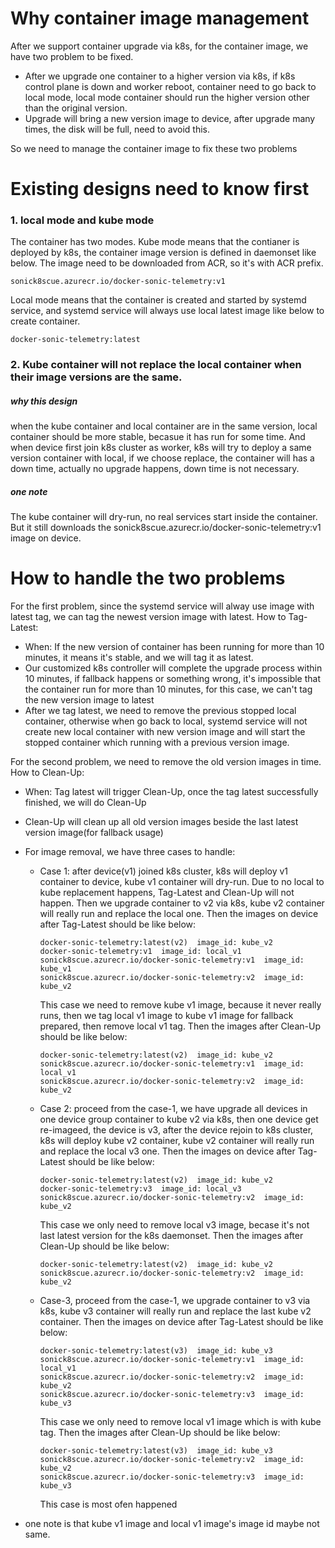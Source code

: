 # Why container image management

After we support container upgrade via k8s, for the container image, we have two problem to be fixed.
- After we upgrade one container to a higher version via k8s, if k8s control plane is down and worker reboot, container need to go back to local mode, local mode container should run the higher version other than the original version.
- Upgrade will bring a new version image to device, after upgrade many times, the disk will be full, need to avoid this.

So we need to manage the container image to fix these two problems

# Existing designs need to know first
### 1. local mode and kube mode
The container has two modes. Kube mode means that the contianer is deployed by k8s, the container image version is defined in daemonset like below. The image need to be downloaded from ACR, so it's with ACR prefix.
```
sonick8scue.azurecr.io/docker-sonic-telemetry:v1
```
 Local mode means that the container is created and started by systemd service, and systemd service will always use local latest image like below to create container.
 ```
 docker-sonic-telemetry:latest
 ```

### 2. Kube container will not replace the local container when their image versions are the same.
##### why this design
when the kube container and local container are in the same version, local container should be more stable, becasue it has run for some time. And when device first join k8s cluster as worker, k8s will try to deploy a same version container with local, if we choose replace, the container will has a down time, actually no upgrade happens, down time is not necessary.
##### one note
The kube container will dry-run, no real services start inside the container. But it still downloads the sonick8scue.azurecr.io/docker-sonic-telemetry:v1 image on device.
# How to handle the two problems
For the first problem, since the systemd service will alway use image with latest tag, we can tag the newest version image with latest. How to Tag-Latest:
- When: If the new version of container has been running for more than 10 minutes, it means it's stable, and we will tag it as latest.
- Our customized k8s controller will complete the upgrade process within 10 minutes, if fallback happens or something wrong, it's impossible that the container run for more than 10 minutes, for this case, we can't tag the new version image to latest
- After we tag latest, we need to remove the previous stopped local container, otherwise when go back to local, systemd service will not create new local container with new version image and will start the stopped container which running with a previous version image.

For the second problem, we need to remove the old version images in time. How to Clean-Up:
- When: Tag latest will trigger Clean-Up, once the tag latest successfully finished, we will do Clean-Up
- Clean-Up will clean up all old version images beside the last latest version image(for fallback usage)
- For image removal, we have three cases to handle:
    - Case 1: after device(v1) joined k8s cluster, k8s will deploy v1 container to device, kube v1 container  will dry-run. Due to no local to kube replacement happens, Tag-Latest and Clean-Up will not happen. Then we upgrade container to v2 via k8s, kube v2 container will really run and replace the local one. Then the images on device after Tag-Latest should be like below:
        ```
        docker-sonic-telemetry:latest(v2)  image_id: kube_v2
        docker-sonic-telemetry:v1  image_id: local_v1
        sonick8scue.azurecr.io/docker-sonic-telemetry:v1  image_id: kube_v1
        sonick8scue.azurecr.io/docker-sonic-telemetry:v2  image_id: kube_v2
        ```
        This case we need to remove kube v1 image, because it never really runs, then we tag local v1 image to kube v1 image for fallback prepared, then remove local v1 tag. Then the images after Clean-Up should be like below:
        ```
        docker-sonic-telemetry:latest(v2)  image_id: kube_v2
        sonick8scue.azurecr.io/docker-sonic-telemetry:v1  image_id: local_v1
        sonick8scue.azurecr.io/docker-sonic-telemetry:v2  image_id: kube_v2
        ```
    - Case 2: proceed from the case-1, we have upgrade all devices in one device group container to kube v2 via k8s, then one device get re-imageed, the device is v3, after the device rejoin to k8s cluster, k8s will deploy kube v2 container, kube v2 container will really run and replace the local v3 one. Then the images on device after Tag-Latest should be like below:
        ```
        docker-sonic-telemetry:latest(v2)  image_id: kube_v2
        docker-sonic-telemetry:v3  image_id: local_v3
        sonick8scue.azurecr.io/docker-sonic-telemetry:v2  image_id: kube_v2
        ```
        This case we only need to remove local v3 image, becase it's not last latest version for the k8s daemonset. Then the images after Clean-Up should be like below:
        ```
        docker-sonic-telemetry:latest(v2)  image_id: kube_v2
        sonick8scue.azurecr.io/docker-sonic-telemetry:v2  image_id: kube_v2
        ```
        
    - Case-3, proceed from the case-1, we upgrade container to v3 via k8s, kube v3 container will really run and replace the last kube v2 container. Then the images on device after Tag-Latest should be like below:
        ```
        docker-sonic-telemetry:latest(v3)  image_id: kube_v3
        sonick8scue.azurecr.io/docker-sonic-telemetry:v1  image_id: local_v1
        sonick8scue.azurecr.io/docker-sonic-telemetry:v2  image_id: kube_v2
        sonick8scue.azurecr.io/docker-sonic-telemetry:v3  image_id: kube_v3
        ```
        This case we only need to remove local v1 image which is with kube tag. Then the images after Clean-Up should be like below:
        ```
        docker-sonic-telemetry:latest(v3)  image_id: kube_v3
        sonick8scue.azurecr.io/docker-sonic-telemetry:v2  image_id: kube_v2
        sonick8scue.azurecr.io/docker-sonic-telemetry:v3  image_id: kube_v3
        ```
        This case is most ofen happened

- one note is that kube v1 image and local v1 image's image id maybe not same.
